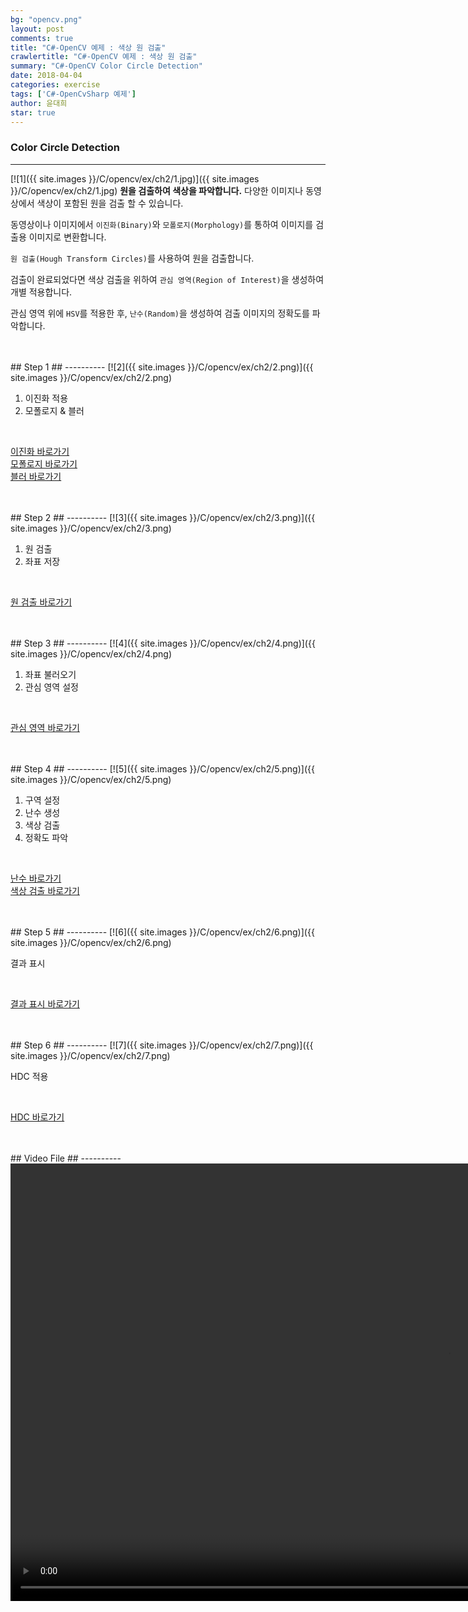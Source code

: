 ```yaml
---
bg: "opencv.png"
layout: post
comments: true
title: "C#-OpenCV 예제 : 색상 원 검출"
crawlertitle: "C#-OpenCV 예제 : 색상 원 검출"
summary: "C#-OpenCV Color Circle Detection"
date: 2018-04-04
categories: exercise
tags: ['C#-OpenCvSharp 예제']
author: 윤대희
star: true
---
```


### Color Circle Detection  ###
----------
[![1]({{ site.images }}/C/opencv/ex/ch2/1.jpg)]({{ site.images }}/C/opencv/ex/ch2/1.jpg)
**원을 검출하여 색상을 파악합니다.** 다양한 이미지나 동영상에서 색상이 포함된 원을 검출 할 수 있습니다.

동영상이나 이미지에서 `이진화(Binary)`와 `모폴로지(Morphology)`를 통하여 이미지를 검출용 이미지로 변환합니다.

`원 검출(Hough Transform Circles)`를 사용하여 원을 검출합니다.

검출이 완료되었다면 색상 검출을 위하여 `관심 영역(Region of Interest)`을 생성하여 개별 적용합니다.

관심 영역 위에 `HSV`를 적용한 후, `난수(Random)`을 생성하여 검출 이미지의 정확도를 파악합니다.


<br>
<br>
## Step 1 ##
----------
[![2]({{ site.images }}/C/opencv/ex/ch2/2.png)]({{ site.images }}/C/opencv/ex/ch2/2.png)

<br>

1. 이진화 적용
2. 모폴로지 & 블러

<br>

[이진화 바로가기][12강] <br>
[모폴로지 바로가기][27강] <br>
[블러 바로가기][13강]

<br>
<br>
## Step 2 ##
----------
[![3]({{ site.images }}/C/opencv/ex/ch2/3.png)]({{ site.images }}/C/opencv/ex/ch2/3.png)

<br>

1. 원 검출
2. 좌표 저장

<br>

[원 검출 바로가기][26강]

<br>
<br>
## Step 3 ##
----------
[![4]({{ site.images }}/C/opencv/ex/ch2/4.png)]({{ site.images }}/C/opencv/ex/ch2/4.png)

<br>

1. 좌표 불러오기
2. 관심 영역 설정

<br>

[관심 영역 바로가기][9강]

<br>
<br>
## Step 4 ##
----------
[![5]({{ site.images }}/C/opencv/ex/ch2/5.png)]({{ site.images }}/C/opencv/ex/ch2/5.png)

<br>

1. 구역 설정
2. 난수 생성
3. 색상 검출
4. 정확도 파악

<br>

[난수 바로가기][27강-2] <br>
[색상 검출 바로가기][15강]

<br>
<br>
## Step 5 ##
----------
[![6]({{ site.images }}/C/opencv/ex/ch2/6.png)]({{ site.images }}/C/opencv/ex/ch2/6.png)

<br>

결과 표시

<br>

[결과 표시 바로가기][17강]

<br>
<br>
## Step 6 ##
----------
[![7]({{ site.images }}/C/opencv/ex/ch2/7.png)]({{ site.images }}/C/opencv/ex/ch2/7.png)

<br>

HDC 적용

<br>

[HDC 바로가기][36강]

<br>
<br>
## Video File ##
----------
<video src="{{ site.images }}/C/opencv/ex/ch2/git.mp4" autoplay loop controls height="700"></video>




<br>
<br>

[12강]: https://076923.github.io/posts/C-opencv-12/
[27강]: https://076923.github.io/posts/C-opencv-27/
[13강]: https://076923.github.io/posts/C-opencv-13/

[26강]: https://076923.github.io/posts/C-opencv-26/

[9강]: https://076923.github.io/posts/C-opencv-9/

[27강-2]: https://076923.github.io/posts/C-27/
[15강]: https://076923.github.io/posts/C-opencv-15/

[17강]: https://076923.github.io/posts/C-opencv-17/

[36강]: https://076923.github.io/posts/C-opencv-36/
